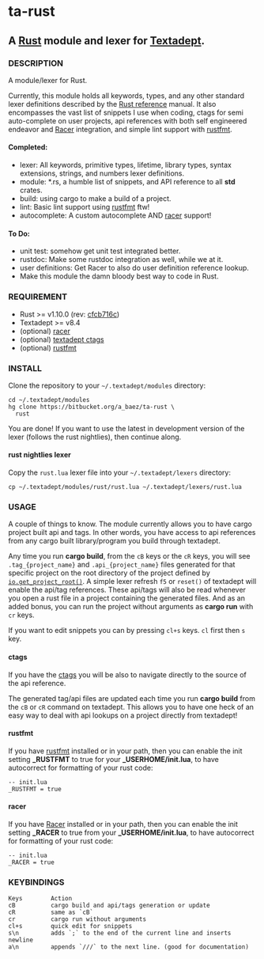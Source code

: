 # ta-rust
## A [Rust][4] module and lexer for [Textadept][5].

### DESCRIPTION
A module/lexer for Rust.

Currently, this module holds all keywords, types, and any other standard lexer
definitions described by the [Rust reference][1]
manual. It also encompasses the vast list of snippets I use when coding,
ctags for semi auto-complete on user projects, api references with both self
engineered endeavor and [Racer][3] integration, and simple lint support with
[rustfmt][2].

#### Completed:
*   lexer: All keywords, primitive types, lifetime, library types, syntax
extensions, strings, and numbers lexer definitions.
*   module: *.rs, a humble list of snippets, and API reference to all **std** crates.
*   build: using cargo to make a build of a project.
*   lint: Basic lint support using [rustfmt][2] ftw!
*   autocomplete: A custom autocomplete AND [racer][3] support!


#### To Do:
*   unit test: somehow get unit test integrated better.
*   rustdoc: Make some rustdoc integration as well, while we at it.
*   user definitions: Get Racer to also do user definition reference lookup.
*   Make this module the damn bloody best way to code in Rust.

### REQUIREMENT
*   Rust >= v1.10.0 (rev: [cfcb716c])
*   Textadept >= v8.4
*   (optional) [racer][3]
*   (optional) [textadept ctags][6]
*   (optional) [rustfmt][2]

### INSTALL
Clone the repository to your `~/.textadept/modules` directory:

```
cd ~/.textadept/modules
hg clone https://bitbucket.org/a_baez/ta-rust \
  rust
```

You are done! If you want to use the latest in development version of the lexer
(follows the rust nightlies), then continue along.

#### rust nightlies lexer
Copy the `rust.lua` lexer file into your `~/.textadept/lexers` directory:

```
cp ~/.textadept/modules/rust/rust.lua ~/.textadept/lexers/rust.lua
```

### USAGE
A couple of things to know. The module currently allows you to have
cargo project built api and tags. In other words, you have access to api
references from any cargo built library/program you build through textadept.

Any time you run **cargo build**, from the `cB` keys or the `cR` keys, you
will see `.tag_{project_name}` and `.api_{project_name}` files generated for
that specific project on the root directory of the project defined by
[`io.get_project_root()`][7].
A simple lexer refresh `f5` or `reset()` of textadept will enable the api/tag
references. These api/tags will also be read whenever you open a rust file in
a project containing the generated files. And as an added bonus, you can run
the project without arguments as **cargo run** with `cr` keys.

If you want to edit snippets you can by pressing `cl+s` keys. `cl` first then
`s` key.

#### ctags
If you have the [ctags][6] you will be also to
navigate directly to the source of the api reference.

The generated tag/api files are updated each time you run **cargo build**
from the `cB` or `cR` command on textadept. This allows you to have one heck of
an easy way to deal with api lookups on a project directly from textadept!

#### rustfmt
If you have [rustfmt][2] installed or in your
path, then you can enable the init setting **_RUSTFMT** to true for your
**_USERHOME/init.lua**, to have autocorrect for formatting of your rust code:

```
-- init.lua
_RUSTFMT = true
```

#### racer
If you have [Racer][3] installed or in your path, then you can enable the init
setting **_RACER** to true from your **_USERHOME/init.lua**, to have autocorrect
for formatting of your rust code:

```
-- init.lua
_RACER = true
```

### KEYBINDINGS

    Keys        Action
    cB          cargo build and api/tags generation or update
    cR          same as `cB`
    cr          cargo run without arguments
    cl+s        quick edit for snippets
    s\n         adds `;` to the end of the current line and inserts newline
    a\n         appends `///` to the next line. (good for documentation)

[1]: http://doc.rust-lang.org/reference.html
[2]: https://github.com/rust-lang-nursery/rustfmt
[3]: https://github.com/phildawes/racer
[4]: http://www.rust-lang.org
[5]: http://foicica.com/textadept
[6]: http://foicica.com/hg/ctags/
[7]: http://foicica.com/textadept/api.html#io.get_project_root
[cfcb716c]: https://github.com/rust-lang/rust/commit/cfcb716cf0961a7e3a4eceac828d94805cf8140b
